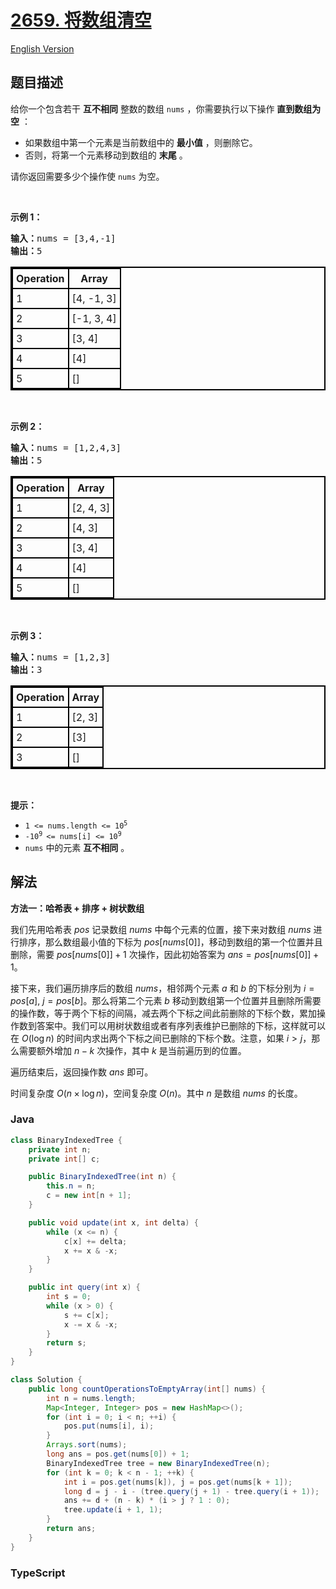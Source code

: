 # [2659. 将数组清空](https://leetcode.cn/problems/make-array-empty)

[English Version](/solution/2600-2699/2659.Make%20Array%20Empty/README_EN.md)

## 题目描述

<!-- 这里写题目描述 -->

<p>给你一个包含若干 <strong>互不相同</strong>&nbsp;整数的数组&nbsp;<code>nums</code>&nbsp;，你需要执行以下操作 <strong>直到</strong><strong>数组为空</strong>&nbsp;：</p>

<ul>
	<li>如果数组中第一个元素是当前数组中的 <strong>最小值</strong>&nbsp;，则删除它。</li>
	<li>否则，将第一个元素移动到数组的 <strong>末尾</strong>&nbsp;。</li>
</ul>

<p>请你返回需要多少个操作使<em>&nbsp;</em><code>nums</code><em>&nbsp;</em>为空。</p>

<p>&nbsp;</p>

<p><strong>示例 1：</strong></p>

<pre>
<b>输入：</b>nums = [3,4,-1]
<b>输出：</b>5
</pre>

<table style="border: 2px solid black; border-collapse: collapse;">
	<thead>
		<tr>
			<th style="border: 2px solid black; padding: 5px;">Operation</th>
			<th style="border: 2px solid black; padding: 5px;">Array</th>
		</tr>
	</thead>
	<tbody>
		<tr>
			<td style="border: 2px solid black; padding: 5px;">1</td>
			<td style="border: 2px solid black; padding: 5px;">[4, -1, 3]</td>
		</tr>
		<tr>
			<td style="border: 2px solid black; padding: 5px;">2</td>
			<td style="border: 2px solid black; padding: 5px;">[-1, 3, 4]</td>
		</tr>
		<tr>
			<td style="border: 2px solid black; padding: 5px;">3</td>
			<td style="border: 2px solid black; padding: 5px;">[3, 4]</td>
		</tr>
		<tr>
			<td style="border: 2px solid black; padding: 5px;">4</td>
			<td style="border: 2px solid black; padding: 5px;">[4]</td>
		</tr>
		<tr>
			<td style="border: 2px solid black; padding: 5px;">5</td>
			<td style="border: 2px solid black; padding: 5px;">[]</td>
		</tr>
	</tbody>
</table>

<p>&nbsp;</p>

<p><strong>示例 2：</strong></p>

<pre>
<b>输入：</b>nums = [1,2,4,3]
<b>输出：</b>5
</pre>

<table style="border: 2px solid black; border-collapse: collapse;">
	<thead>
		<tr>
			<th style="border: 2px solid black; padding: 5px;">Operation</th>
			<th style="border: 2px solid black; padding: 5px;">Array</th>
		</tr>
	</thead>
	<tbody>
		<tr>
			<td style="border: 2px solid black; padding: 5px;">1</td>
			<td style="border: 2px solid black; padding: 5px;">[2, 4, 3]</td>
		</tr>
		<tr>
			<td style="border: 2px solid black; padding: 5px;">2</td>
			<td style="border: 2px solid black; padding: 5px;">[4, 3]</td>
		</tr>
		<tr>
			<td style="border: 2px solid black; padding: 5px;">3</td>
			<td style="border: 2px solid black; padding: 5px;">[3, 4]</td>
		</tr>
		<tr>
			<td style="border: 2px solid black; padding: 5px;">4</td>
			<td style="border: 2px solid black; padding: 5px;">[4]</td>
		</tr>
		<tr>
			<td style="border: 2px solid black; padding: 5px;">5</td>
			<td style="border: 2px solid black; padding: 5px;">[]</td>
		</tr>
	</tbody>
</table>

<p>&nbsp;</p>

<p><strong>示例 3：</strong></p>

<pre>
<b>输入：</b>nums = [1,2,3]
<b>输出：</b>3
</pre>

<table style="border: 2px solid black; border-collapse: collapse;">
	<thead>
		<tr>
			<th style="border: 2px solid black; padding: 5px;">Operation</th>
			<th style="border: 2px solid black; padding: 5px;">Array</th>
		</tr>
	</thead>
	<tbody>
		<tr>
			<td style="border: 2px solid black; padding: 5px;">1</td>
			<td style="border: 2px solid black; padding: 5px;">[2, 3]</td>
		</tr>
		<tr>
			<td style="border: 2px solid black; padding: 5px;">2</td>
			<td style="border: 2px solid black; padding: 5px;">[3]</td>
		</tr>
		<tr>
			<td style="border: 2px solid black; padding: 5px;">3</td>
			<td style="border: 2px solid black; padding: 5px;">[]</td>
		</tr>
	</tbody>
</table>

<p>&nbsp;</p>

<p><strong>提示：</strong></p>

<ul>
	<li><code>1 &lt;= nums.length &lt;= 10<sup>5</sup></code></li>
	<li><code>-10<sup>9&nbsp;</sup>&lt;= nums[i] &lt;= 10<sup>9</sup></code></li>
	<li><code>nums</code>&nbsp;中的元素 <strong>互不相同</strong>&nbsp;。</li>
</ul>

## 解法

**方法一：哈希表 + 排序 + 树状数组**

我们先用哈希表 $pos$ 记录数组 $nums$ 中每个元素的位置，接下来对数组 $nums$ 进行排序，那么数组最小值的下标为 $pos[nums[0]]$，移动到数组的第一个位置并且删除，需要 $pos[nums[0]] + 1$ 次操作，因此初始答案为 $ans = pos[nums[0]] + 1$。

接下来，我们遍历排序后的数组 $nums$，相邻两个元素 $a$ 和 $b$ 的下标分别为 $i=pos[a]$, $j=pos[b]$。那么将第二个元素 $b$ 移动到数组第一个位置并且删除所需要的操作数，等于两个下标的间隔，减去两个下标之间此前删除的下标个数，累加操作数到答案中。我们可以用树状数组或者有序列表维护已删除的下标，这样就可以在 $O(\log n)$ 的时间内求出两个下标之间已删除的下标个数。注意，如果 $i \gt j$，那么需要额外增加 $n - k$ 次操作，其中 $k$ 是当前遍历到的位置。

遍历结束后，返回操作数 $ans$ 即可。

时间复杂度 $O(n \times \log n)$，空间复杂度 $O(n)$。其中 $n$ 是数组 $nums$ 的长度。

### **Java**

```java
class BinaryIndexedTree {
    private int n;
    private int[] c;

    public BinaryIndexedTree(int n) {
        this.n = n;
        c = new int[n + 1];
    }

    public void update(int x, int delta) {
        while (x <= n) {
            c[x] += delta;
            x += x & -x;
        }
    }

    public int query(int x) {
        int s = 0;
        while (x > 0) {
            s += c[x];
            x -= x & -x;
        }
        return s;
    }
}

class Solution {
    public long countOperationsToEmptyArray(int[] nums) {
        int n = nums.length;
        Map<Integer, Integer> pos = new HashMap<>();
        for (int i = 0; i < n; ++i) {
            pos.put(nums[i], i);
        }
        Arrays.sort(nums);
        long ans = pos.get(nums[0]) + 1;
        BinaryIndexedTree tree = new BinaryIndexedTree(n);
        for (int k = 0; k < n - 1; ++k) {
            int i = pos.get(nums[k]), j = pos.get(nums[k + 1]);
            long d = j - i - (tree.query(j + 1) - tree.query(i + 1));
            ans += d + (n - k) * (i > j ? 1 : 0);
            tree.update(i + 1, 1);
        }
        return ans;
    }
}
```

### **TypeScript**
